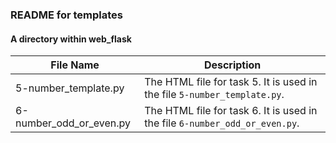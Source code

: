 ### README for templates ###
#### A directory within web_flask ####

| File Name | Description |
| --------- | ----------- |
| 5-number_template.py | The HTML file for task 5. It is used in the file `5-number_template.py`. |
| 6-number_odd_or_even.py | The HTML file for task 6. It is used in the file `6-number_odd_or_even.py`. |

